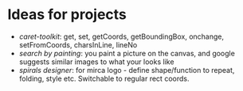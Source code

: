 # Ideas for projects

* _caret-toolkit_: get, set, getCoords, getBoundingBox, onchange, setFromCoords, charsInLine, lineNo
* _search by painting_: you paint a picture on the canvas, and google suggests similar images to what your looks like
* _spirals designer_: for mirca logo - define shape/function to repeat, folding, style etc. Switchable to regular rect coords.
